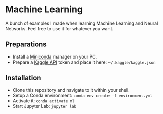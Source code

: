 # Machine Learning

A bunch of examples I made when learning Machine Learning and Neural Networks.
Feel free to use it for whatever you want.

## Preparations

- Install a [Miniconda](https://www.anaconda.com/docs/getting-started/miniconda/main) manager on your PC.
- Prepare a [Kaggle API](https://www.kaggle.com/settings) token and place it here: `~/.kaggle/kaggle.json`

## Installation

- Clone this repository and navigate to it within your shell.
- Setup a Conda environment: `conda env create -f environment.yml`
- Activate it: `conda activate ml`
- Start Jupyter Lab: `jupyter lab`

<!-- 
  Update requirements: 
  conda env export | grep -v "^prefix: " > environment.yml 
-->
